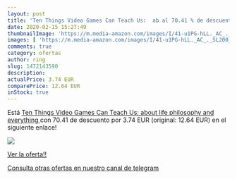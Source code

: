 ```yaml
---
layout: post
title: 'Ten Things Video Games Can Teach Us:  ab al 70.41 % de descuento'
date: 2020-02-15 15:27:49
thumbnailImage: 'https://m.media-amazon.com/images/I/41-u1PG-hLL._AC_._SL200_.jpg'
images: [ 'https://m.media-amazon.com/images/I/41-u1PG-hLL._AC_._SL200_.jpg' ]
comments: true
category: ofertas
author: ring
slug: 1472143590
description:
actualPrice: 3.74 EUR
comparePrice: 12.64 EUR
inStock: true
---
```


Está [Ten Things Video Games Can Teach Us:  about life  philosophy and everything ](https://www.amazon.com/dp/1472143590/?tag=redken08-20) con 70.41 de descuento por 3.74 EUR (original: 12.64 EUR) en el siguiente enlace!

[![](https://m.media-amazon.com/images/I/41-u1PG-hLL._AC_._SL200_.jpg)](https://www.amazon.com/dp/1472143590/?tag=redken08-20)

[Ver la oferta!!](https://www.amazon.com/dp/1472143590/?tag=redken08-20)

[Consulta otras ofertas en nuestro canal de telegram](https://t.me/s/ofertas25)
